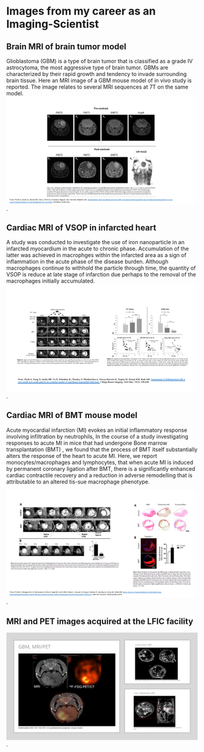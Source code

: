 # Images from my career as an Imaging-Scientist


## Brain MRI of brain tumor model 
Glioblastoma (GBM) is a type of brain tumor that is classified as a grade IV astrocytoma, the most aggressive type of brain tumor. GBMs are characterized by their rapid growth and tendency to invade surrounding brain tissue. Here an MRI image of a GBM mouse model of in vivo study is reported. The image relates to several MRI sequences at 7T on the same model.
![hello](images/MRIbrain.png).


## Cardiac MRI of VSOP in infarcted heart 
A study was conducted to investigate the use of iron nanoparticle in an infarcted myocardium in the acute to chronic phase. Accumulation of the latter
was achieved in macrophges within the infarcted area as a sign of inflammation in the acute phase of the disease burden. Although macrophages continue to withhold the particle through time, the quantity of VSOP is reduce at late stage of infarction due perhaps to the removal of the macrophages initially accumulated.  
![hello](images/vsop_slide.png).


## Cardiac MRI of BMT mouse model
Acute myocardial infarction (MI) evokes an initial inflammatory response involving infiltration by neutrophils, In the course of a study investigating responses to acute MI in mice that had undergone Bone marrow transplantation (BMT) , we found that the process of BMT itself substantially alters the response of the heart to acute MI. Here, we report monocytes/macrophages and lymphocytes, that when acute MI is induced by permanent coronary ligation after BMT, there is a significantly enhanced cardiac contractile recovery and a reduction in adverse remodelling that is attributable to an altered tis-sue macrophage phenotype.

![hello](images/CMRI.png).


## MRI and PET images acquired at the LFIC facility
![hello](images/MRIPET.png).

